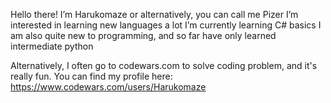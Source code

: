 Hello there! I’m Harukomaze or alternatively, you can call me Pizer
I’m interested in learning new languages a lot
I’m currently learning C# basics
I am also quite new to programming, and so far have only learned intermediate python

Alternatively, I often go to codewars.com to solve coding problem, and it's really fun.
You can find my profile here: https://www.codewars.com/users/Harukomaze


<!---
Harukomaze/Harukomaze is a ✨ special ✨ repository because its `README.md` (this file) appears on your GitHub profile.
You can click the Preview link to take a look at your changes.
--->
